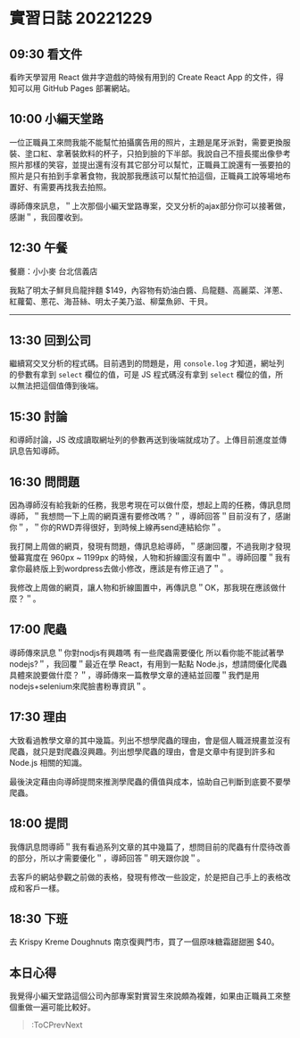 # 實習日誌 20221229

## 09:30 看文件

看昨天學習用 React 做井字遊戲的時候有用到的 Create React App 的文件，得知可以用 GitHub Pages 部署網站。

## 10:00 小編天堂路

一位正職員工來問我能不能幫忙拍攝廣告用的照片，主題是尾牙派對，需要更換服裝、塗口紅、拿著裝飲料的杯子，只拍到臉的下半部。我說自己不擅長擺出像參考照片那樣的笑容，並提出還有沒有其它部分可以幫忙，正職員工說還有一張要拍的照片是只有拍到手拿著食物，我說那我應該可以幫忙拍這個，正職員工說等場地布置好、有需要再找我去拍照。

導師傳來訊息，＂上次那個小編天堂路專案，交叉分析的ajax部分你可以接著做，感謝＂，我回覆收到。

## 12:30 午餐

餐廳：小小麥 台北信義店

我點了明太子鮮貝烏龍拌麵 $149，內容物有奶油白醬、烏龍麵、高麗菜、洋蔥、紅蘿蔔、蔥花、海苔絲、明太子美乃滋、柳葉魚卵、干貝。

---

## 13:30 回到公司

繼續寫交叉分析的程式碼。目前遇到的問題是，用 `console.log` 才知道，網址列的參數有拿到 `select` 欄位的值，可是 JS 程式碼沒有拿到 `select` 欄位的值，所以無法把這個值傳到後端。

## 15:30 討論

和導師討論，JS 改成讀取網址列的參數再送到後端就成功了。上傳目前進度並傳訊息告知導師。

## 16:30 問問題

因為導師沒有給我新的任務，我思考現在可以做什麼，想起上周的任務，傳訊息問導師，＂我想問一下上周的網頁還有要修改嗎？＂，導師回答＂目前沒有了，感謝你＂，＂你的RWD弄得很好，到時候上線再send連結給你＂。

我打開上周做的網頁，發現有問題，傳訊息給導師，＂感謝回覆，不過我剛才發現螢幕寬度在 960px ~ 1199px 的時候，人物和折線圖沒有置中＂。導師回覆＂我有拿你最終版上到wordpress去做小修改，應該是有修正過了＂。

我修改上周做的網頁，讓人物和折線圖置中，再傳訊息＂OK，那我現在應該做什麼？＂。

## 17:00 爬蟲

導師傳來訊息＂你對nodjs有興趣嗎 有一些爬蟲需要優化 所以看你能不能試著學nodejs?＂，我回覆＂最近在學 React，有用到一點點 Node.js，想請問優化爬蟲具體來說要做什麼？＂，導師傳來一篇教學文章的連結並回覆＂我們是用nodejs+selenium來爬臉書粉專資訊＂。

## 17:30 理由

大致看過教學文章的其中幾篇。列出不想學爬蟲的理由，會是個人職涯規畫並沒有爬蟲，就只是對爬蟲沒興趣。列出想學爬蟲的理由，會是文章中有提到許多和 Node.js 相關的知識。

最後決定藉由向導師提問來推測學爬蟲的價值與成本，協助自己判斷到底要不要學爬蟲。

## 18:00 提問

我傳訊息問導師＂我有看過系列文章的其中幾篇了，想問目前的爬蟲有什麼待改善的部分，所以才需要優化＂，導師回答＂明天跟你說＂。

去客戶的網站參觀之前做的表格，發現有修改一些設定，於是把自己手上的表格改成和客戶一樣。

## 18:30 下班

去 Krispy Kreme Doughnuts 南京復興門市，買了一個原味糖霜甜甜圈 $40。

## 本日心得

我覺得小編天堂路這個公司內部專案對實習生來說頗為複雜，如果由正職員工來整個重做一遍可能比較好。

> :ToCPrevNext